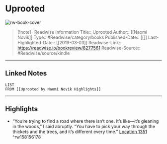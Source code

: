 # Uprooted

![rw-book-cover](https://images-na.ssl-images-amazon.com/images/I/61Kt2usFRqL._SL200_.jpg)
<br>
>[!note]- Readwise Information
>Title:: Uprooted
>Author:: [[Naomi Novik]]
>Type:: #Readwise/category/books
>Published-Date:: [[]]
>Last-Highlighted-Date:: [[2019-03-03]]
>Readwise-Link:: https://readwise.io/bookreview/8277561
>Readwise-Source:: #Readwise/source/kindle
--- 

## Linked Notes
```dataview
LIST
FROM [[Uprooted by Naomi Novik Highlights]]
```

---

## Highlights
- “You’re trying to find a road where there isn’t one. It’s like—it’s gleaning in the woods,” I said abruptly. “You have to pick your way through the thickets and the trees, and it’s different every time.” [Location 1351](https://readwise.io/open/158156178) ^rw158156178
